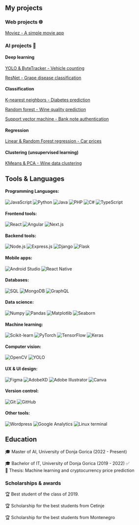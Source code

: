 ## My projects
### Web projects 🌐
[Moviez - A simple movie app](https://github.com/mato-m/movie-app)

### AI projects 🧠

#### Deep learning
[YOLO & ByteTracker - Vehicle counting](https://github.com/mato-m/yolo-vehicle-counting)

[ResNet - Grape disease classification](https://github.com/mato-m/resnet-grape)

#### Classification
[K-nearest neighbors - Diabetes prediction](https://github.com/mato-m/knn-diabetes)

[Random forest - Wine quality prediction](https://github.com/mato-m/rf-wine)

[Support vector machine - Bank note authentication](https://github.com/mato-m/svm-banknote)


#### Regression
[Linear & Random Forest regression - Car prices](https://github.com/mato-m/regression-cars)

#### Clustering (unsupervised learning)
[KMeans & PCA - Wine data clustering](https://github.com/mato-m/kmeans-wine)
## Tools & Languages
#### Programming Languages:
![JavaScript](https://img.shields.io/badge/-JavaScript-000?&logo=JavaScript&logoColor=007396)
![Python](https://img.shields.io/badge/-Python-000?&logo=Python&logoColor=007396)
![Java](https://img.shields.io/badge/-Java-000?&logo=openjdk&logoColor=007396)
![PHP](https://img.shields.io/badge/-PHP-000?&logo=PHP&logoColor=007396)
![C#](https://img.shields.io/badge/-C%23-000?&logo=c-sharp&logoColor=007396)
![TypeScript](https://img.shields.io/badge/-TypeScript-000?&logo=TypeScript&logoColor=007396)

#### Frontend tools:
![React](https://img.shields.io/badge/-React-000?&logo=React&logoColor=007396)
![Angular](https://img.shields.io/badge/-Angular-000?&logo=Angular&logoColor=007396)
![Next.js](https://img.shields.io/badge/-Next.js-000?&logo=Next.js&logoColor=007396)

#### Backend tools:
![Node.js](https://img.shields.io/badge/-Node.js-000?&logo=Node.js&logoColor=007396)
![Express.js](https://img.shields.io/badge/-Express.js-000?&logo=express&logoColor=007396)
![Django](https://img.shields.io/badge/-Django-000?&logo=Django&logoColor=007396)
![Flask](https://img.shields.io/badge/-Flask-000?&logo=Flask&logoColor=007396)

#### Mobile apps:
![Android Studio](https://img.shields.io/badge/-Android%20Studio-000?&logo=Android%20Studio&logoColor=007396)
![React Native](https://img.shields.io/badge/-React_Native-000?&logo=react&logoColor=007396)

#### Databases:
![SQL](https://img.shields.io/badge/-SQL-000?&logo=Microsoft%20SQL%20Server&logoColor=007396)
![MongoDB](https://img.shields.io/badge/-MongoDB-000?&logo=MongoDB&logoColor=007396)
![GraphQL](https://img.shields.io/badge/-GraphQL-000?&logo=GraphQL&logoColor=007396)

#### Data science:
![Numpy](https://img.shields.io/badge/-Numpy-000?&logo=Numpy&logoColor=007396)
![Pandas](https://img.shields.io/badge/-Pandas-000?&logo=Pandas&logoColor=007396)
![Matplotlib](https://img.shields.io/badge/-Matplotlib-000?&logo=Matplotlib&logoColor=007396)
![Seaborn](https://img.shields.io/badge/-Seaborn-000?&logo=Seaborn&logoColor=007396)

#### Machine learning:
![Scikit-learn](https://img.shields.io/badge/-Scikit%20learn-000?&logo=scikit-learn&logoColor=007396)
![PyTorch](https://img.shields.io/badge/-PyTorch-000?&logo=PyTorch&logoColor=007396)
![TensorFlow](https://img.shields.io/badge/-TensorFlow-000?&logo=TensorFlow&logoColor=007396)
![Keras](https://img.shields.io/badge/-Keras-000?&logo=Keras&logoColor=007396)

#### Computer vision:
![OpenCV](https://img.shields.io/badge/-OpenCV-000?&logo=OpenCV&logoColor=007396)
![YOLO](https://img.shields.io/badge/-YOLO-000?&logo=YOLO&logoColor=007396)

#### UX & UI design:
![Figma](https://img.shields.io/badge/-Figma-000?&logo=Figma&logoColor=007396)
![AdobeXD](https://img.shields.io/badge/-AdobeXD-000?&logo=Adobe%20XD&logoColor=007396)
![Adobe Illustrator](https://img.shields.io/badge/-Adobe%20Illustrator-000?&logo=Adobe%20Illustrator&logoColor=007396)
![Canva](https://img.shields.io/badge/-Canva-000?&logo=Canva&logoColor=007396)

#### Version control:
![Git](https://img.shields.io/badge/-Git-000?&logo=Git&logoColor=007396)
![GitHub](https://img.shields.io/badge/-GitHub-000?&logo=GitHub&logoColor=007396)

#### Other tools:
![Wordpress](https://img.shields.io/badge/-Wordpress-000?&logo=WordPress&logoColor=007396)
![Google Analytics](https://img.shields.io/badge/-Google%20Analytics-000?&logo=Google%20Analytics&logoColor=007396)
![Linux terminal](https://img.shields.io/badge/-Linux%20terminal-000?&logo=Linux&logoColor=007396)


## Education

🎓 Master of AI, University of Donja Gorica (2022 - Present)

🎓 Bachelor of IT, University of Donja Gorica (2019 - 2022) ✅ <br/>
📄 Thesis: Machine learning and cryptocurrency price prediction


### Scholarships & awards

🏆 Best student of the class of 2019.

🏆 Scholarship for the best students from Cetinje

🏆 Scholarship for the best students from Montenegro
